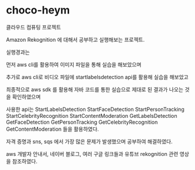 # choco-heym
클라우드 컴퓨팅 프로젝트

Amazon Rekognition 에 대해서 공부하고 실행해보는 프로젝트.

실행경과는

먼저 aws cli를 활용하여 이미지 파일을 통해 실습을 해보았으며 

추가로 aws cli로 비디오 파일에 startlabelsdetection api를 활용해 실습을 해보았고 

최종적으로 aws sdk 를 활용해 자바 코드를 통한 실습으로 제대로 된 결과가 나오는 것을 확인하였으며 

사용한 api는
StartLabelsDetection
StartFaceDetection
StartPersonTracking
StartCelebrityRecognition
StartContentModeration
GetLabelsDetection
GetFaceDetection
GetPersonTracking
GetCelebrityRecognition
GetContentModeration
들을 활용하였다.

자격 증명과 sns, sqs 에서 가장 많은 문제가 발생했으며 공부하여 해결하였다.

aws 개발자 안내서, 네이버 블로그, 여러 구글 링크들과 유튜브 rekognition 관련 영상을 참조하였다.
